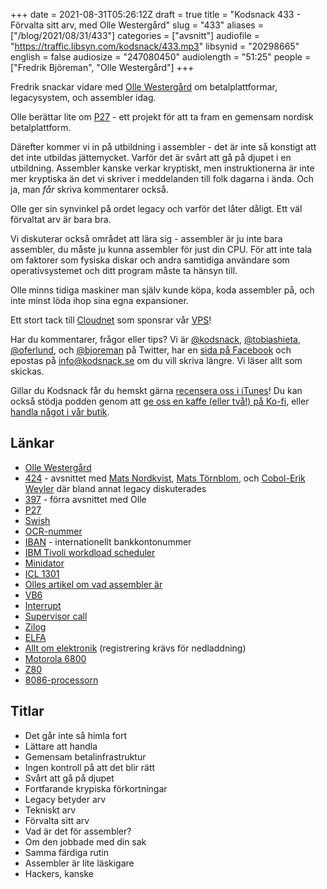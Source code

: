 +++
date = 2021-08-31T05:26:12Z
draft = true
title = "Kodsnack 433 - Förvalta sitt arv, med Olle Westergård"
slug = "433"
aliases = ["/blog/2021/08/31/433"]
categories = ["avsnitt"]
audiofile = "https://traffic.libsyn.com/kodsnack/433.mp3"
libsynid = "20298665"
english = false
audiosize = "247080450"
audiolength = "51:25"
people = ["Fredrik Björeman", "Olle Westergård"]
+++

Fredrik snackar vidare med [Olle Westergård](https://kodsnack.se/people/olle-westerg%C3%A5rd/) om betalplattformar, legacysystem, och assembler idag.

Olle berättar lite om [P27](https://nordicpayments.eu/) - ett projekt för att ta fram en gemensam nordisk betalplattform.

Därefter kommer vi in på utbildning i assembler - det är inte så konstigt att det inte utbildas jättemycket. Varför det är svårt att gå på djupet i en utbildning. Assembler kanske verkar kryptiskt, men instruktionerna är inte mer kryptiska än det vi skriver i meddelanden till folk dagarna i ända. Och ja, man *får* skriva kommentarer också.

Olle ger sin synvinkel på ordet legacy och varför det låter dåligt. Ett väl förvaltat arv är bara bra.

Vi diskuterar också området att lära sig - assembler är ju inte bara assembler, du måste ju kunna assembler för just din CPU. För att inte tala om faktorer som fysiska diskar och andra samtidiga användare som operativsystemet och ditt program måste ta hänsyn till.

Olle minns tidiga maskiner man själv kunde köpa, koda assembler på, och inte minst löda ihop sina egna expansioner.

Ett stort tack till [Cloudnet](https://www.cloudnet.se) som sponsrar vår [VPS](https://en.wikipedia.org/wiki/Virtual_private_server)!

Har du kommentarer, frågor eller tips? Vi är [@kodsnack](https://www.twitter.com/kodsnack), [@tobiashieta](https://www.twitter.com/tobiashieta), [@oferlund](https://www.twitter.com/oferlund), och [@bjoreman](https://www.twitter.com/bjoreman) på Twitter, har en [sida på Facebook](https://www.facebook.com/kodsnack) och epostas på [info@kodsnack.se](mailto:info@kodsnack.se) om du vill skriva längre. Vi läser allt som skickas.

Gillar du Kodsnack får du hemskt gärna [recensera oss i iTunes](https://itunes.apple.com/se/podcast/kodsnack/id561631498?l=en)! Du kan också stödja podden genom att <a href="https://ko-fi.com/kodsnack" rel="payment">ge oss en kaffe (eller två!) på Ko-fi</a>, eller [handla något i vår butik](https://shop.spreadshirt.se/kodsnack/).

## Länkar ##
* [Olle Westergård](https://kodsnack.se/people/olle-westerg%C3%A5rd/)
* [424](https://kodsnack.se/424/) - avsnittet med [Mats Nordkvist](https://kodsnack.se/people/mats-nordkvist/), [Mats Törnblom](https://kodsnack.se/people/mats-t%C3%B6rnblom/), och [Cobol-Erik Weyler](https://kodsnack.se/people/erik-weyler/) där bland annat legacy diskuterades
* [397](https://kodsnack.se/397/) - förra avsnittet med Olle
* [P27](https://nordicpayments.eu/)
* [Swish](https://sv.wikipedia.org/wiki/Swish)
* [OCR-nummer](https://sv.wikipedia.org/wiki/OCR-nummer)
* [IBAN](https://en.wikipedia.org/wiki/International_Bank_Account_Number) - internationellt bankkontonummer
* [IBM Tivoli workdload scheduler](https://handwiki.org/wiki/Software:IBM_Tivoli_Workload_Scheduler)
* [Minidator](https://en.wikipedia.org/wiki/Minicomputer)
* [ICL 1301](https://www.flickr.com/photos/sparker/albums/1325603/)
* [Olles artikel om vad assembler är](https://www.linkedin.com/pulse/vad-%25C3%25A4r-assembler-kod-olle-westerg%25C3%25A5rd/)
* [VB6](https://en.wikipedia.org/wiki/Visual_Basic_%28classic%29)
* [Interrupt](https://en.wikipedia.org/wiki/Interrupt)
* [Supervisor call](https://en.wikipedia.org/wiki/Supervisor_Call_instruction)
* [Zilog](https://en.wikipedia.org/wiki/Zilog)
* [ELFA](https://sv.wikipedia.org/wiki/ELFA_AB)
* [Allt om elektronik](https://www.ebaman.com/remository/ELECTRONICS/Magazines/Allt-Om-Elektronik_Elektor/) (registrering krävs för nedladdning)
* [Motorola 6800](https://en.wikipedia.org/wiki/Motorola_6800)
* [Z80](https://en.wikipedia.org/wiki/Zilog_Z80)
* [8086-processorn](https://en.wikipedia.org/wiki/Intel_8086)

## Titlar ##
* Det går inte så himla fort
* Lättare att handla
* Gemensam betalinfrastruktur
* Ingen kontroll på att det blir rätt
* Svårt att gå på djupet
* Fortfarande krypiska förkortningar
* Legacy betyder arv
* Tekniskt arv
* Förvalta sitt arv
* Vad är det för assembler?
* Om den jobbade med din sak
* Samma färdiga rutin
* Assembler är lite läskigare
* Hackers, kanske